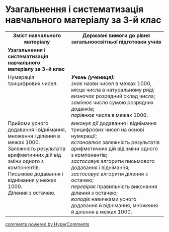 <div id="hypercomments_widget" class="js-hypercomments-widget invisible"></div>

# Узагальнення і систематизація навчального матеріалу за 3-й клас
<table>
  <tr>
    <td width="40%" align="center"><b>Зміст навчального матеріалу<b></td>
    <td width="60%" align="center"><b>Державні вимоги до рівня загальноосвітньої підготовки учнів</b></td>
  </tr>
  <tr>
    <td width="40%" style="vertical-align:top !important;"><b>Узагальнення і систематизація навчального матеріалу за 3-й клас</b></td>
    <td width="60%" style="vertical-align:top !important;"</td>
  </tr>
  <tr>
    <td width="40%" style="vertical-align:top !important;">Нумерація трицифрових чисел.</td>
    <td width="60%" style="vertical-align:top !important;"><i><b>Учень (учениця):</b></i><br>
<i>знає </i>назви чисел в межах 1000, місце числа в натуральному ряді;<br>
<i>визначає </i>розрядний склад числа;<br>
<i>замінює </i>число сумою розрядних доданків; <br>
<i>порівнює</i>  числа в межах 1000.<br></td>
  </tr>
    <tr>
    <td width="40%" style="vertical-align:top !important;">Прийоми усного додавання і віднімання, множення і ділення в межах 1000.<br>
Залежність результатів арифметичних дій від зміни одного з компонентів. <br>
Письмове додавання і віднімання у межах 1000.<br>
Ділення з остачею.<br></td>
    <td width="60%" style="vertical-align:top !important;"><i>виконує</i> дії додавання і віднімання трицифрових чисел на основі нумерації;<br>
<i>встановлює</i> залежність результатів арифметичних дій від зміни одного з компонентів;<br>
<i>застосовує</i> алгоритм письмового додавання і віднімання;<br>
<i>застосовує</i> алгоритм ділення з остачею;<br>
<i>перевіряє</i> правильність виконання ділення з остачею;<br>
<i>володіє</i> навичками усного додавання й віднімання, множення й ділення в межах 1000.<br></td>
  </tr>
</table>

<div class="js-hypercomments-container">
    <a href="http://hypercomments.com" class="hc-link" title="comments widget">comments powered by HyperComments</a>
</div>